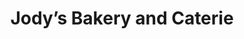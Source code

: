 ---
title: "Jody’s Bakery and Caterie"
url: /hattiesburg/jodys-bakery-and-caterie/
shop: Bäckerei
---